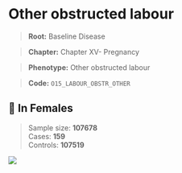 # Other obstructed labour

> **Root:** Baseline Disease  

> **Chapter:** Chapter XV- Pregnancy  

> **Phenotype:** Other obstructed labour  

> **Code:** `O15_LABOUR_OBSTR_OTHER`

## 👩 In Females  
> Sample size: **107678**  
> Cases: **159**  
> Controls: **107519**
<img src="/Disease/Figures/ALL/Baseline/O15_LABOUR_OBSTR_OTHER.png"/>
<CsvTable src="/Disease_Data/ALL/Baseline/LG_O15_LABOUR_OBSTR_OTHER.csv" label="🔍 View full results" />

